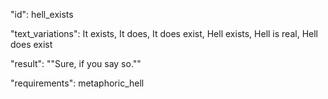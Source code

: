 "id": hell_exists

"text_variations":
It exists, It does, It does exist, Hell exists, Hell is real, Hell does exist

"result":
""Sure, if you say so.""

"requirements": metaphoric_hell